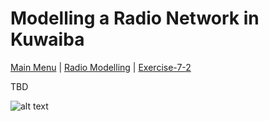 # Modelling a Radio Network in Kuwaiba

[Main Menu](../README.md) | [Radio Modelling](../docs/README.md) | [Exercise-7-2](../session7/Exercise-7-2.md)

TBD

![alt text](../session7/images/BSMTopology1.png "Figure BSMTopology1.png")

